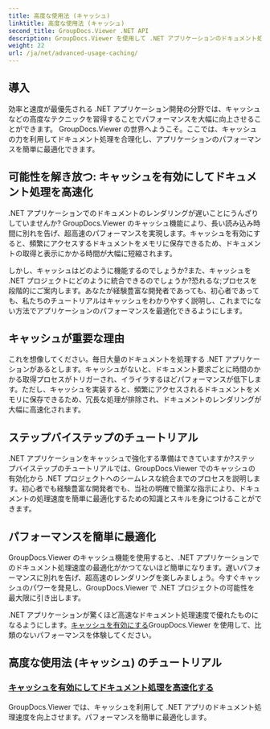 ```yaml
---
title: 高度な使用法 (キャッシュ)
linktitle: 高度な使用法 (キャッシュ)
second_title: GroupDocs.Viewer .NET API
description: GroupDocs.Viewer を使用して .NET アプリケーションのドキュメント処理速度を最適化する高度なテクニックをご覧ください。キャッシュを有効にしてパフォーマンスを向上させる方法を今すぐ学びましょう。
weight: 22
url: /ja/net/advanced-usage-caching/
---
```


## 導入

効率と速度が最優先される .NET アプリケーション開発の分野では、キャッシュなどの高度なテクニックを習得することでパフォーマンスを大幅に向上させることができます。 GroupDocs.Viewer の世界へようこそ。ここでは、キャッシュの力を利用してドキュメント処理を合理化し、アプリケーションのパフォーマンスを簡単に最適化できます。

## 可能性を解き放つ: キャッシュを有効にしてドキュメント処理を高速化

.NET アプリケーションでのドキュメントのレンダリングが遅いことにうんざりしていませんか? GroupDocs.Viewer のキャッシュ機能により、長い読み込み時間に別れを告げ、超高速のパフォーマンスを実現します。キャッシュを有効にすると、頻繁にアクセスするドキュメントをメモリに保存できるため、ドキュメントの取得と表示にかかる時間が大幅に短縮されます。

しかし、キャッシュはどのように機能するのでしょうか?また、キャッシュを .NET プロジェクトにどのように統合できるのでしょうか?恐れるな;プロセスを段階的にご案内します。あなたが経験豊富な開発者であっても、初心者であっても、私たちのチュートリアルはキャッシュをわかりやすく説明し、これまでにない方法でアプリケーションのパフォーマンスを最適化できるようにします。

## キャッシュが重要な理由

これを想像してください。毎日大量のドキュメントを処理する .NET アプリケーションがあるとします。キャッシュがないと、ドキュメント要求ごとに時間のかかる取得プロセスがトリガーされ、イライラするほどパフォーマンスが低下します。ただし、キャッシュを実装すると、頻繁にアクセスされるドキュメントをメモリに保存できるため、冗長な処理が排除され、ドキュメントのレンダリングが大幅に高速化されます。

## ステップバイステップのチュートリアル

.NET アプリケーションをキャッシュで強化する準備はできていますか?ステップバイステップのチュートリアルでは、GroupDocs.Viewer でのキャッシュの有効化から .NET プロジェクトへのシームレスな統合までのプロセスを説明します。初心者でも経験豊富な開発者でも、当社の明確で簡潔な指示により、ドキュメントの処理速度を簡単に最適化するための知識とスキルを身につけることができます。

## パフォーマンスを簡単に最適化

GroupDocs.Viewer のキャッシュ機能を使用すると、.NET アプリケーションでのドキュメント処理速度の最適化がかつてないほど簡単になります。遅いパフォーマンスに別れを告げ、超高速のレンダリングを楽しみましょう。今すぐキャッシュのパワーを発見し、GroupDocs.Viewer で .NET プロジェクトの可能性を最大限に引き出します。

 .NET アプリケーションが驚くほど高速なドキュメント処理速度で優れたものになるようにします。[キャッシュを有効にする](./enable-caching/)GroupDocs.Viewer を使用して、比類のないパフォーマンスを体験してください。

## 高度な使用法 (キャッシュ) のチュートリアル
### [キャッシュを有効にしてドキュメント処理を高速化する](./enable-caching/)
GroupDocs.Viewer では、キャッシュを利用して .NET アプリのドキュメント処理速度を向上させます。パフォーマンスを簡単に最適化します。